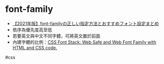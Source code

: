 # font-family

-   [【2021年版】font-familyの正しい指定方法とおすすめフォント設定まとめ](https://willcloud.jp/knowhow/font-family/)
-   依序為優先度高至低
-   若要英文與中文不同字體，可將英文置於前面
-   內建字體的比例：[CSS Font Stack: Web Safe and Web Font Family with HTML and CSS code.](https://www.cssfontstack.com/)

#css